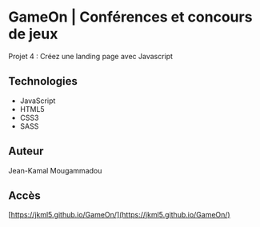 # GameOn | Conférences et concours de jeux
Projet 4 : Créez une landing page avec Javascript

## Technologies
- JavaScript
- HTML5
- CSS3
- SASS

## Auteur
Jean-Kamal Mougammadou

## Accès
[https://jkml5.github.io/GameOn/](https://jkml5.github.io/GameOn/)